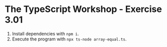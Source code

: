 # The TypeScript Workshop - Exercise 3.01

1. Install dependencies with `npm i`.
2. Execute the program with `npx ts-node array-equal.ts`.
